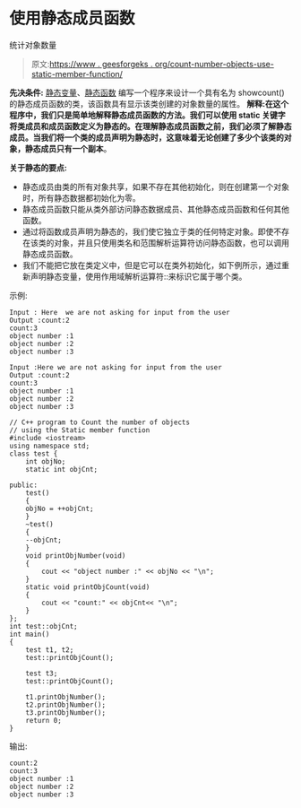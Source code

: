 # 使用静态成员函数

统计对象数量

> 原文:[https://www . geesforgeks . org/count-number-objects-use-static-member-function/](https://www.geeksforgeeks.org/count-number-objects-using-static-member-function/)

**先决条件:** [静态变量](https://www.geeksforgeeks.org/static-variables-in-c/)、[静态函数](https://www.geeksforgeeks.org/what-are-static-functions-in-c/)
编写一个程序来设计一个具有名为 showcount()的静态成员函数的类，该函数具有显示该类创建的对象数量的属性。
 **解释:**在这个程序中，我们只是简单地解释静态成员函数的方法。我们可以使用 static 关键字将类成员和成员函数定义为静态的。在理解静态成员函数之前，我们必须了解静态成员。当我们将一个类的成员声明为静态时，这意味着无论创建了多少个该类的对象，静态成员**只有一个副本**。

**关于静态的要点:**

*   静态成员由类的所有对象共享，如果不存在其他初始化，则在创建第一个对象时，所有静态数据都初始化为零。
*   静态成员函数只能从类外部访问静态数据成员、其他静态成员函数和任何其他函数。
*   通过将函数成员声明为静态的，我们使它独立于类的任何特定对象。即使不存在该类的对象，并且只使用类名和范围解析运算符访问静态函数，也可以调用静态成员函数。
*   我们不能把它放在类定义中，但是它可以在类外初始化，如下例所示，通过重新声明静态变量，使用作用域解析运算符::来标识它属于哪个类。

示例:

```
Input : Here  we are not asking for input from the user
Output :count:2
count:3
object number :1
object number :2
object number :3

Input :Here we are not asking for input from the user
Output :count:2
count:3
object number :1
object number :2
object number :3

```

```
// C++ program to Count the number of objects
// using the Static member function
#include <iostream>
using namespace std;
class test {
    int objNo;
    static int objCnt;

public:
    test()
    {
    objNo = ++objCnt;
    }
    ~test()
    {
    --objCnt;
    }
    void printObjNumber(void)
    {
        cout << "object number :" << objNo << "\n";
    }
    static void printObjCount(void)
    {
        cout << "count:" << objCnt<< "\n";
    }
};
int test::objCnt;
int main()
{
    test t1, t2;
    test::printObjCount();

    test t3;
    test::printObjCount();

    t1.printObjNumber(); 
    t2.printObjNumber(); 
    t3.printObjNumber();
    return 0;
}
```

输出:

```
count:2
count:3
object number :1
object number :2
object number :3

```